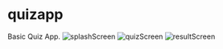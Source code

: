# quizapp

Basic Quiz App.
![splashScreen](https://github.com/WhyisSuhaib/quizApp/assets/42011643/74c6f644-d7fc-405c-8883-957e9be65581)
![quizScreen](https://github.com/WhyisSuhaib/quizApp/assets/42011643/d1e2d009-5445-4670-bb03-86ae6870ed7f)
![resultScreen](https://github.com/WhyisSuhaib/quizApp/assets/42011643/98135fa5-be84-473a-8c64-f2e116359602)


